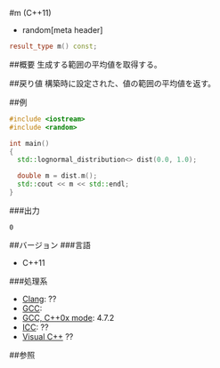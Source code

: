 #m (C++11)
* random[meta header]

```cpp
result_type m() const;
```

##概要
生成する範囲の平均値を取得する。


##戻り値
構築時に設定された、値の範囲の平均値を返す。


##例
```cpp
#include <iostream>
#include <random>

int main()
{
  std::lognormal_distribution<> dist(0.0, 1.0);

  double m = dist.m();
  std::cout << m << std::endl;
}
```

###出力
```
0
```

##バージョン
###言語
- C++11

###処理系
- [Clang](/implementation.md#clang): ??
- [GCC](/implementation.md#gcc): 
- [GCC, C++0x mode](/implementation.md#gcc): 4.7.2
- [ICC](/implementation.md#icc): ??
- [Visual C++](/implementation.md#visual_cpp) ??


##参照


